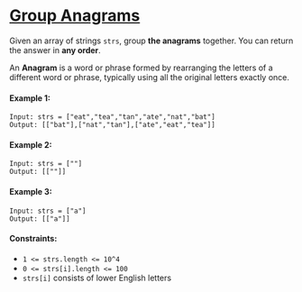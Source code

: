 # [Group Anagrams](https://leetcode.com/explore/interview/card/top-interview-questions-medium/103/array-and-strings/778/)
Given an array of strings `strs`, group **the anagrams** together. You can return the answer in **any order**.  
  
An **Anagram** is a word or phrase formed by rearranging the letters of a different word or phrase, typically using all the original letters exactly once.

#### Example 1:
```
Input: strs = ["eat","tea","tan","ate","nat","bat"]
Output: [["bat"],["nat","tan"],["ate","eat","tea"]]
```

#### Example 2:
```
Input: strs = [""]
Output: [[""]]
```

#### Example 3:
```
Input: strs = ["a"]
Output: [["a"]]
```

#### Constraints:
- `1 <= strs.length <= 10^4`
- `0 <= strs[i].length <= 100`
- `strs[i]` consists of lower English letters
